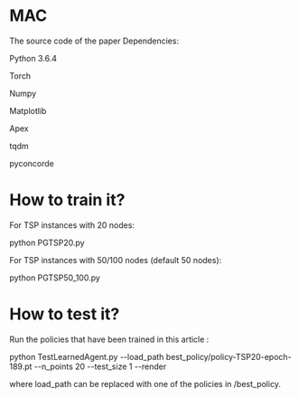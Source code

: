 # MAC
The source code of the paper 
Dependencies:

Python 3.6.4

Torch

Numpy

Matplotlib

Apex

tqdm

pyconcorde
# How to train it?

For TSP instances with 20 nodes:

python PGTSP20.py

For TSP instances with 50/100 nodes (default 50 nodes):

python PGTSP50_100.py

# How to test it?
Run the policies that have been trained in this article :

python TestLearnedAgent.py --load_path best_policy/policy-TSP20-epoch-189.pt --n_points 20 --test_size 1 --render 

where load_path can be replaced with one of the policies in /best_policy.
